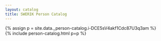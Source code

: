 ```yaml
---
layout: catalog
title: SWERIK Person Catalog
---
```

{% assign p = site.data._person-catalog.i-DCE5sV4akf1Cdc87U3q3am %}
{% include person-catalog.html p=p %}

